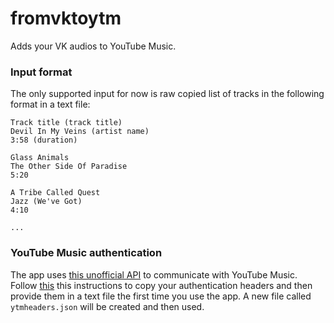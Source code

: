 # fromvktoytm

Adds your VK audios to YouTube Music.

### Input format

The only supported input for now is raw copied list of tracks in the following format in a text file:
```
Track title (track title)
Devil In My Veins (artist name)
3:58 (duration)

Glass Animals
The Other Side Of Paradise
5:20

A Tribe Called Quest
Jazz (We've Got)
4:10

...
```
### YouTube Music authentication

The app uses [this unofficial API](https://github.com/sigma67/ytmusicapi) to communicate with YouTube Music. 
Follow [this](https://github.com/sigma67/ytmusicapi/blob/master/docs/source/setup.rst#copy-authentication-headers) this instructions to copy your authentication headers
and then provide them in a text file the first time you use the app. A new file called `ytmheaders.json` will be created and then used.
